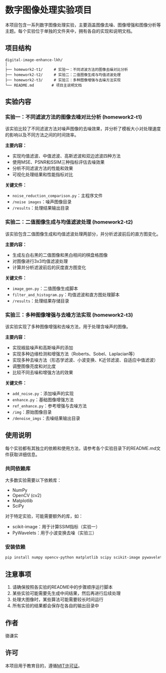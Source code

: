 # 数字图像处理实验项目

本项目包含一系列数字图像处理实验，主要涵盖图像去噪、图像增强和图像分析等主题。每个实验位于单独的文件夹中，拥有各自的实现和说明文档。

## 项目结构

```
digital-image-enhance-lkh/
│
├── homework2-t1/     # 实验一：不同滤波方法的图像去噪对比分析
├── homework2-t2/     # 实验二：二值图像生成与均值滤波处理
├── homework2-t3/     # 实验三：多种图像增强与去噪方法实现
└── README.md        # 项目主说明文档
```

## 实验内容

### 实验一：不同滤波方法的图像去噪对比分析 (homework2-t1)

该实验比较了不同滤波方法对噪声图像的去噪效果，并分析了模板大小对处理速度的影响以及不同方法之间的时间效率。

**主要内容：**
- 实现均值滤波、中值滤波、高斯滤波和双边滤波四种方法
- 使用MSE、PSNR和SSIM三种指标评估去噪效果
- 分析不同滤波方法的性能和效果
- 可视化处理结果和性能指标对比

**关键文件：**
- `noise_reduction_comparison.py`：主程序文件
- `/noise images`：噪声图像目录
- `/results`：处理结果输出目录

### 实验二：二值图像生成与均值滤波处理 (homework2-t2)

该实验包含二值图像生成和均值滤波处理两部分，并分析滤波前后的直方图变化。

**主要内容：**
- 生成左白右黑的二值图像和黑白相间的棋盘格图像
- 对图像进行3x3均值滤波处理
- 计算并分析滤波前后的灰度直方图变化

**关键文件：**
- `image_gen.py`：二值图像生成脚本
- `filter_and_histogram.py`：均值滤波和直方图处理脚本
- `/results`：处理结果存储目录

### 实验三：多种图像增强与去噪方法实现 (homework2-t3)

该实验实现了多种图像增强和去噪方法，用于处理含噪声的图像。

**主要内容：**
- 实现椒盐噪声和高斯噪声的添加
- 实现多种边缘检测和增强方法（Roberts、Sobel、Laplacian等）
- 实现多种去噪方法（形态学滤波、小波变换、K近邻滤波、自适应中值滤波）
- 调整图像亮度和对比度
- 比较不同去噪和增强方法的效果

**关键文件：**
- `add_noise.py`：添加噪声的实现
- `enhance.py`：基础图像增强方法
- `ref_enhance.py`：参考增强与去噪方法
- `/img`：原始图像目录
- `/denoise_imgs`：去噪结果输出目录

## 使用说明

每个实验都有其独立的依赖和使用方法，请参考各个实验目录下的README.md文件获取详细信息。

### 共同依赖库

大多数实验需要以下依赖库：
- NumPy
- OpenCV (cv2)
- Matplotlib
- SciPy

对于特定实验，可能需要额外的库，如：
- scikit-image：用于计算SSIM指标（实验一）
- PyWavelets：用于小波变换去噪（实验三）

### 安装依赖

```bash
pip install numpy opencv-python matplotlib scipy scikit-image pywavelets
```

## 注意事项

1. 请确保按照各实验的README中的步骤顺序运行脚本
2. 某些实验可能需要先生成中间结果，然后再进行后续处理
3. 处理大图像时，某些算法可能需要较长时间运行
4. 所有实验的结果都会保存在各自的输出目录中

## 作者

骆谦实

## 许可

本项目用于教育目的，遵循[MIT许可证](https://opensource.org/licenses/MIT)。 